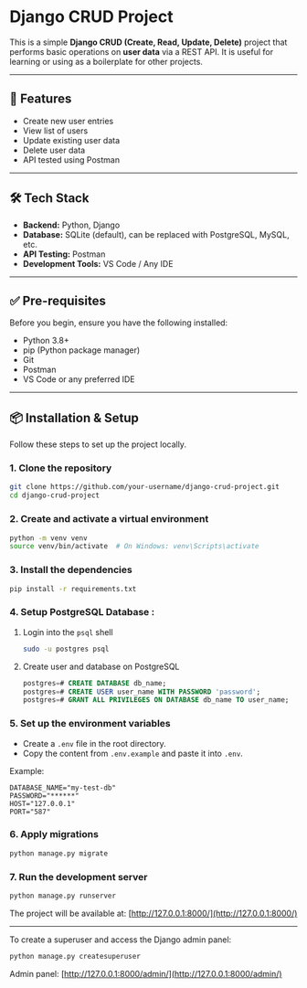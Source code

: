 # Django CRUD Project

This is a simple **Django CRUD (Create, Read, Update, Delete)** project that performs basic operations on **user data** via a REST API. It is useful for learning or using as a boilerplate for other projects.

---

## 🚀 Features

* Create new user entries
* View list of users
* Update existing user data
* Delete user data
* API tested using Postman

---

## 🛠️ Tech Stack

* **Backend:** Python, Django
* **Database:** SQLite (default), can be replaced with PostgreSQL, MySQL, etc.
* **API Testing:** Postman
* **Development Tools:** VS Code / Any IDE

---

## ✅ Pre-requisites

Before you begin, ensure you have the following installed:

* Python 3.8+
* pip (Python package manager)
* Git
* Postman
* VS Code or any preferred IDE

---

## 📦 Installation & Setup

Follow these steps to set up the project locally.

### 1. Clone the repository

```bash
git clone https://github.com/your-username/django-crud-project.git
cd django-crud-project
```

### 2. Create and activate a virtual environment

```bash
python -m venv venv
source venv/bin/activate  # On Windows: venv\Scripts\activate
```

### 3. Install the dependencies

```bash
pip install -r requirements.txt
```

### 4. Setup PostgreSQL Database :

1. Login into the `psql` shell

    ```bash
    sudo -u postgres psql
    ```

2. Create user and database on PostgreSQL

    ```sql
    postgres=# CREATE DATABASE db_name;
    postgres=# CREATE USER user_name WITH PASSWORD 'password';
    postgres=# GRANT ALL PRIVILEGES ON DATABASE db_name TO user_name;
    ```

### 5. Set up the environment variables

* Create a `.env` file in the root directory.
* Copy the content from `.env.example` and paste it into `.env`.

Example:

```
DATABASE_NAME="my-test-db"
PASSWORD="******"
HOST="127.0.0.1"
PORT="587"
```

### 6. Apply migrations

```bash
python manage.py migrate
```

### 7. Run the development server

```bash
python manage.py runserver
```

The project will be available at: [http://127.0.0.1:8000/](http://127.0.0.1:8000/)

---

To create a superuser and access the Django admin panel:

```bash
python manage.py createsuperuser
```

Admin panel: [http://127.0.0.1:8000/admin/](http://127.0.0.1:8000/admin/)


